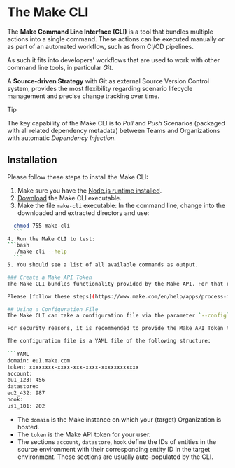 # The Make CLI
The **Make Command Line Interface (CLI)** is a tool that bundles multiple actions into a single command. These actions can be executed manually or as part of an automated workflow, such as from CI/CD pipelines.

As such it fits into developers' workflows that are used to work with other command line tools, in particular *Git*.

A **Source-driven Strategy** with Git as external Source Version Control system, provides the most flexibility regarding scenario lifecycle management and precise change tracking over time.

> [!TIP]
> The key capability of the Make CLI is to *Pull* and *Push* Scenarios (packaged with all related dependency metadata) between Teams and Organizations with automatic *Dependency Injection*.

## Installation
Please follow these steps to install the Make CLI:
1. Make sure you have the [Node.js runtime installed](https://nodejs.org/en/download).
2. [Download](https://github.com/losahlmann-make/make-cli-alpha/releases/latest) the Make CLI executable.
3. Make the file `make-cli` executable: In the command line, change into the downloaded and extracted directory and use:
  ```bash
	chmod 755 make-cli
	```
4. Run the Make CLI to test:
  ```bash
	./make-cli --help
	```
5. You should see a list of all available commands as output.

### Create a Make API Token
The Make CLI bundles functionality provided by the Make API. For that reason it needs to be authorised to access your Make environment through a Make API Token.

Please [follow these steps](https://www.make.com/en/help/apps/process-management/make#connectmake) to create a token for your user.

## Using a Configuration File
The Make CLI can take a configuration file via the parameter `--config`. Alternatively, all parameters can be provided through the command line directly.

For security reasons, it is recommended to provide the Make API Token through a config file to the Make CLI and to set the file permissions correctly.

The configuration file is a YAML file of the following structure:
    
```YAML
domain: eu1.make.com
token: xxxxxxxx-xxxx-xxx-xxxx-xxxxxxxxxxxx
account:
  eu1_123: 456
datastore:
  eu2_432: 987
hook:
  us1_101: 202
```

- The `domain` is the Make instance on which your (target) Organization is hosted.
- The `token` is the Make API token for your user.
- The sections `account`, `datastore`, `hook` define the IDs of entities in the source environment with their corresponding entity ID in the target environment. These sections are usually auto-populated by the CLI.
